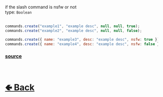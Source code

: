 if the slash command is nsfw or not<br>
type: `Boolean`<br><br>
```js
commands.create("example1", "example desc", null, null, true);
commands.create("example2", "example desc", null, null, false);

commands.create({ name: "example3", desc: "example desc", nsfw: true });
commands.create({ name: "example4", desc: "example desc", nsfw: false });
```

### [source](https://github.com/shysolocup/noscord.js/blob/main/src/Services/CommandService/custard/SlashCommand.js)


<br> <h1> [🢀 Back](https://github.com/shysolocup/noscord.js/wiki/Commands.SlashCommand) </h1>